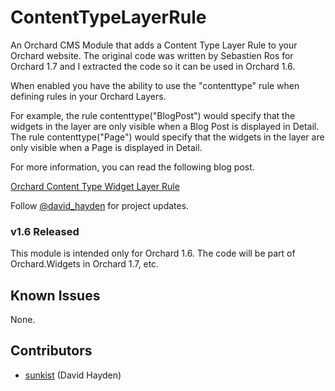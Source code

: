 ContentTypeLayerRule
====================

An Orchard CMS Module that adds a Content Type Layer Rule to your Orchard website. The original code was written by Sebastien Ros for Orchard 1.7 and I extracted the code so it can be used in Orchard 1.6.

When enabled you have the ability to use the "contenttype" rule when defining rules in your Orchard Layers.

For example, the rule contenttype("BlogPost") would specify that the widgets in the layer are only visible when a Blog Post is displayed in Detail. The rule contenttype("Page") would specify that the widgets in the layer are only visible when a Page is displayed in Detail.

For more information, you can read the following blog post.

[Orchard Content Type Widget Layer Rule](http://www.davidhayden.me/blog/orchard-content-type-widget-layer-rule)

Follow [@david_hayden](http://twitter.com/david_hayden) for project updates.

### v1.6 Released

This module is intended only for Orchard 1.6. The code will be part of Orchard.Widgets in Orchard 1.7, etc.

## Known Issues

None.

## Contributors

  - [sunkist](https://github.com/sunkist) (David Hayden)